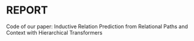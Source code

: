 # REPORT
Code of our paper: Inductive Relation Prediction from Relational Paths and Context with Hierarchical Transformers
